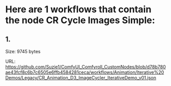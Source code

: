 # Here are 1 workflows that contain the node CR Cycle Images Simple:

## 1. 

Size: 9745 bytes

URL: https://github.com/Suzie1/ComfyUI_Comfyroll_CustomNodes/blob/d78b780ae43fcf8c6b7c6505e6ffb4584281ceca/workflows/Animation/Iterative%20Demos/Legacy/CR_Animation_D3_ImageCycler_IterativeDemo_v01.json

